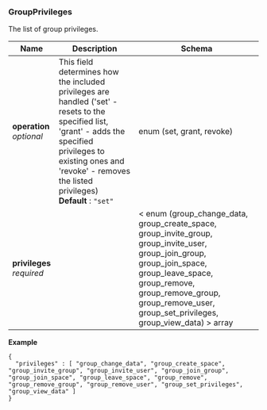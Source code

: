 
<a name="groupprivileges"></a>
### GroupPrivileges
The list of group privileges.


|Name|Description|Schema|
|---|---|---|
|**operation**  <br>*optional*|This field determines how the included privileges are handled ('set' - resets to the specified list, 'grant' - adds the specified privileges to existing ones and 'revoke' - removes the listed privileges)  <br>**Default** : `"set"`|enum (set, grant, revoke)|
|**privileges**  <br>*required*||< enum (group_change_data, group_create_space, group_invite_group, group_invite_user, group_join_group, group_join_space, group_leave_space, group_remove, group_remove_group, group_remove_user, group_set_privileges, group_view_data) > array|

**Example**
```
{
  "privileges" : [ "group_change_data", "group_create_space", "group_invite_group", "group_invite_user", "group_join_group", "group_join_space", "group_leave_space", "group_remove", "group_remove_group", "group_remove_user", "group_set_privileges", "group_view_data" ]
}
```



